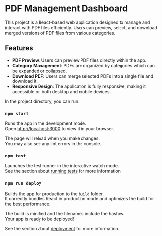 # PDF Management Dashboard

This project is a React-based web application designed to manage and interact with PDF files efficiently. Users can preview, select, and download merged versions of PDF files from various categories.

## Features

- **PDF Preview**: Users can preview PDF files directly within the app.
- **Category Management**: PDFs are organized by categories which can be expanded or collapsed.
- **Download PDF**: Users can merge selected PDFs into a single file and download it.
- **Responsive Design**: The application is fully responsive, making it accessible on both desktop and mobile devices.

In the project directory, you can run:

### `npm start`

Runs the app in the development mode.\
Open [http://localhost:3000](http://localhost:3000) to view it in your browser.

The page will reload when you make changes.\
You may also see any lint errors in the console.

### `npm test`

Launches the test runner in the interactive watch mode.\
See the section about [running tests](https://facebook.github.io/create-react-app/docs/running-tests) for more information.

### `npm run deploy`

Builds the app for production to the `build` folder.\
It correctly bundles React in production mode and optimizes the build for the best performance.

The build is minified and the filenames include the hashes.\
Your app is ready to be deployed!

See the section about [deployment](https://facebook.github.io/create-react-app/docs/deployment) for more information.
